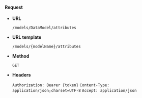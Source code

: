 #### Request

* **URL**

  `/models/DataModel/attributes`

* **URL template**

  `/models/{modelName}/attributes`

* **Method**

  `GET`

* **Headers**

  `Authorization: Bearer {token}`
  `Content-Type: application/json;charset=UTF-8`
  `Accept: application/json`
